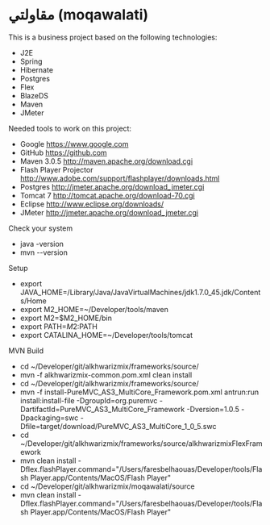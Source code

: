 مقاولتي (moqawalati)
==========

This is a business project based on the following technologies:

* J2E
* Spring
* Hibernate
* Postgres
* Flex
* BlazeDS
* Maven
* JMeter

Needed tools to work on this project:

* Google https://www.google.com
* GitHub https://github.com
* Maven 3.0.5 http://maven.apache.org/download.cgi
* Flash Player Projector http://www.adobe.com/support/flashplayer/downloads.html
* Postgres http://jmeter.apache.org/download_jmeter.cgi
* Tomcat 7 http://tomcat.apache.org/download-70.cgi
* Eclipse http://www.eclipse.org/downloads/
* JMeter http://jmeter.apache.org/download_jmeter.cgi

Check your system

* java -version
* mvn --version

Setup

* export JAVA_HOME=/Library/Java/JavaVirtualMachines/jdk1.7.0_45.jdk/Contents/Home
* export M2_HOME=~/Developer/tools/maven
* export M2=$M2_HOME/bin
* export PATH=$M2:$PATH
* export CATALINA_HOME=~/Developer/tools/tomcat

MVN Build

* cd ~/Developer/git/alkhwarizmix/frameworks/source/
* mvn -f alkhwarizmix-common.pom.xml clean install
* cd ~/Developer/git/alkhwarizmix/frameworks/source/
* mvn -f install-PureMVC_AS3_MultiCore_Framework.pom.xml antrun:run install:install-file -DgroupId=org.puremvc -DartifactId=PureMVC_AS3_MultiCore_Framework -Dversion=1.0.5 -Dpackaging=swc -Dfile=target/download/PureMVC_AS3_MultiCore_1_0_5.swc
* cd ~/Developer/git/alkhwarizmix/frameworks/source/alkhwarizmixFlexFramework
* mvn clean install -Dflex.flashPlayer.command="/Users/faresbelhaouas/Developer/tools/Flash Player.app/Contents/MacOS/Flash Player"
* cd ~/Developer/git/alkhwarizmix/moqawalati/source
* mvn clean install -Dflex.flashPlayer.command="/Users/faresbelhaouas/Developer/tools/Flash Player.app/Contents/MacOS/Flash Player"